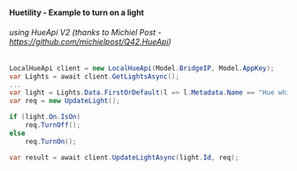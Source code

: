 <!-- Huetility -->

#### Huetility - Example to turn on a light
###### using HueApi V2 (thanks to Michiel Post - https://github.com/michielpost/Q42.HueApi)
````csharp
LocalHueApi client = new LocalHueApi(Model.BridgeIP, Model.AppKey);
var Lights = await client.GetLightsAsync();
...
var light = Lights.Data.FirstOrDefault(l => l.Metadata.Name == "Hue white lamp 1");
var req = new UpdateLight();

if (light.On.IsOn)
    req.TurnOff();
else
    req.TurnOn();

var result = await client.UpdateLightAsync(light.Id, req);
````